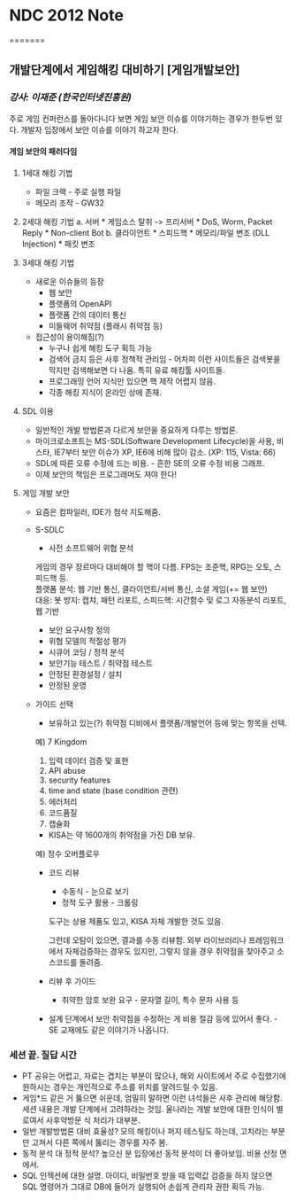 # NDC 2012 Note
=======
## 개발단계에서 게임해킹 대비하기 [게임개발보안]

### *강사: 이재준 (한국인터넷진흥원)*

주로 게임 컨퍼런스를 돌아다니다 보면 게임 보안 이슈를 이야기하는 경우가 한두번 있다. 개발자 입장에서 보안 이슈를 이야기 하고자 한다.

#### 게임 보안의 패러다임

1. 1세대 해킹 기법
	* 파일 크랙 - 주로 실행 파일
	* 메모리 조작 - GW32
2. 2세대 해킹 기법
	a. 서버
		* 게임소스 탈취 -> 프리서버 
		* DoS, Worm, Packet Reply
		* Non-client Bot
	b. 클라이언트
		* 스피드핵
		* 메모리/파일 변조 (DLL Injection)
		* 패킷 변조
3. 3세대 해킹 기법
	* 새로운 이슈들의 등장 
		* 웹 보안
		* 플랫폼의 OpenAPI
		* 플랫폼 간의 데이터 통신
		* 미들웨어 취약점 (플래시 취약점 등)
	* 접근성이 용이해짐(?)
		* 누구나 쉽게 해킹 도구 획득 가능
		* 검색어 금지 등은 사후 정책적 관리임 - 어차피 이런 사이트들은 검색봇을 막지만 검색해보면 다 나옴. 특히 유료 해킹툴 사이트들.
		* 프로그래밍 언어 지식만 있으면 핵 제작 어렵지 않음.
		* 각종 해킹 지식이 온라인 상에 존재.

4. SDL 이용
	* 일반적인 개발 방법론과 다르게 보안을 중요하게 다루는 방법론.
	* 마이크로소프트는 MS-SDL(Software Development Lifecycle)을 사용, 비스타, IE7부터 보안 이슈가 XP, IE6에 비해 많이 감소. (XP: 115, Vista: 66)
	* SDL에 따른 오류 수정에 드는 비용. - 흔한 SE의 오류 수정 비용 그래프.
	* 이제 보안의 책임은 프로그래머도 져야 한다!
5. 게임 개발 보안
	* 요즘은 컴파일러, IDE가 첨삭 지도해줌.
	* S-SDLC
		* 사전 소프트웨어 위협 분석
		
		게임의 경우 장르마다 대비해야 할 핵이 다름. FPS는 조준핵, RPG는 오토, 스피드핵 등.	
		플랫폼 분석: 웹 기반 통신, 클라이언트/서버 통신, 소셜 게임(+= 웹 보안)	
		대응: 봇 방지: 캡챠, 패턴 리포트, 스피드핵: 시간함수 및 로그 자동분석 리포트, 웹 기반
		* 보안 요구사항 정의
		* 위협 모델의 적절성 평가
		* 시큐어 코딩 / 정적 분석
		* 보안기능 테스트 / 취약점 테스트
		* 안정된 환경설정 / 설치
		* 안정된 운영
	* 가이드 선택
		* 보유하고 있는(?) 취약점 디비에서 플랫폼/개발언어 등에 맞는 항목을 선택.
		
		예) 7 Kingdom
		1. 입력 데이터 검증 및 표현
		2. API abuse
		3. security features
		4. time and state (base condition 관련)
		5. 에러처리
		6. 코드품질
		7. 캡슐화
		* KISA는 약 1600개의 취약점을 가진 DB 보유.
		
		예) 정수 오버플로우
		* 코드 리뷰
			* 수동식 - 눈으로 보기
			* 정적 도구 활용 - 크롤링
			
			도구는 상용 제품도 있고, KISA 자체 개발한 것도 있음.
			
			그런데 오탐이 있으면, 결과를 수동 리뷰함. 외부 라이브러리나 프레임워크에서 자체검증하는 경우도 있지만, 그렇지 않을 경우 취약점을 찾아주고 소스코드를 돌려줌.
		* 리뷰 후 가이드
			* 취약한 암호 보완 요구 - 문자열 길이, 특수 문자 사용 등
		* 설계 단계에서 보안 취약점을 수정하는 게 비용 절감 등에 있어서 좋다. - SE 교재에도 같은 이야기가 나옵니다.

### 세션 끝. 질답 시간
* PT 공유는 어렵고, 자료는 겹치는 부분이 많으나, 해외 사이트에서 주로 수집했기에 원하시는 경우는 개인적으로 주소를 위치를 알려드릴 수 있음.
* 게임*드 같은 거 뚫으면 쉬운데, 엄밀히 말하면 이런 녀석들은 사후 관리에 해당함. 세션 내용은 개발 단계에서 고려하라는 것임. 울나라는 개발 보안에 대한 인식이 별로여서 사후약방문 식 처리가 대부분.
* 일반 개발방법론 대비 효율성? 모의 해킹이나 퍼지 테스팅도 하는데, 고치라는 부분만 고쳐서 다른 쪽에서 뚫리는 경우를 자주 봄.
* 동적 분석 대 정적 분석? 높으신 분 입장에선 동적 분석이 더 좋아보임. 비용 산정 면에서.
* SQL 인젝션에 대한 설명. 아이디, 비밀번호 받을 때 입력값 검증을 하지 않으면 SQL 명령어가 그대로 DB에 들어가 실행되어 손쉽게 관리자 권한 획득 가능. 
